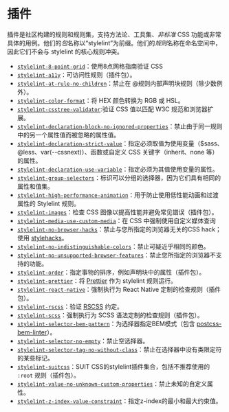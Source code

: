 # 插件

插件是社区构建的规则和规则集，支持方法论、工具集、*非标准* CSS 功能或非常具体的用例。他们的*包*名称以“stylelint”为前缀。他们的*规则*名称在命名空间中，因此它们不会与 stylelint 的核心规则冲突。

-   [`stylelint-8-point-grid`](https://github.com/dcrtantuco/stylelint-8-point-grid)：使用8点网格指南验证 CSS
-   [`stylelint-a11y`](https://github.com/YozhikM/stylelint-a11y)：可访问性规则（插件包）。
-   [`stylelint-at-rule-no-children`](https://github.com/adityavm/stylelint-at-rule-no-children)：禁止在 @规则内部声明块规则（除少数例外）。
-   [`stylelint-color-format`](https://github.com/filipekiss/stylelint-color-format)：将 HEX 颜色转换为 RGB 或 HSL。
-   [`stylelint-csstree-validator`](https://github.com/csstree/stylelint-validator):验证 CSS 值以匹配 W3C 规范和浏览器扩展。
-   [`stylelint-declaration-block-no-ignored-properties`](https://github.com/kristerkari/stylelint-declaration-block-no-ignored-properties)：禁止由于同一规则中的另一个属性值而被忽略的属性值。
-   [`stylelint-declaration-strict-value`](https://github.com/AndyOGo/stylelint-declaration-strict-value)：指定必须取值为使用变量（$sass、@less、var(--cssnext)）、函数或自定义 CSS 关键字（inherit、none 等）的属性。
-   [`stylelint-declaration-use-variable`](https://github.com/sh-waqar/stylelint-declaration-use-variable)：指定必须为其值使用变量的属性。
-   [`stylelint-group-selectors`](https://github.com/ssivanatarajan/stylelint-group-selectors)：标识可以分组的选择器，因为它们具有相同的属性和值集。
-   [`stylelint-high-performance-animation`](https://github.com/kristerkari/stylelint-high-performance-animation)：用于防止使用低性能动画和过渡属性的 Stylelint 规则。
-   [`stylelint-images`](https://github.com/ramasilveyra/stylelint-images)：检查 CSS 图像以提高性能并避免常见错误（插件包）。
-   [`stylelint-media-use-custom-media`](https://github.com/csstools/stylelint-media-use-custom-media)：在 CSS 中强制使用自定义媒体查询
-   [`stylelint-no-browser-hacks`](https://github.com/Slamdunk/stylelint-no-browser-hacks)：禁止与您所指定的浏览器无关的CSS hack；使用 [stylehacks](https://github.com/ben-eb/stylehacks)。
-   [`stylelint-no-indistinguishable-colors`](https://github.com/ierhyna/stylelint-no-indistinguishable-colors)：禁止可疑近乎相同的颜色。
-   [`stylelint-no-unsupported-browser-features`](https://github.com/ismay/stylelint-no-unsupported-browser-features)：禁止您所指定的浏览器不支持的功能。
-   [`stylelint-order`](https://github.com/hudochenkov/stylelint-order)：指定事物的排序，例如声明块中的属性（插件包）。
-   [`stylelint-prettier`](https://github.com/prettier/stylelint-prettier)：将 [Prettier](https://prettier.io/) 作为 stylelint 规则运行。
-   [`stylelint-react-native`](https://github.com/kristerkari/stylelint-react-native)：强制执行为 React Native 定制的检查规则（插件包）。
-   [`stylelint-rscss`](https://github.com/rstacruz/stylelint-rscss)：验证 [RSCSS](http://rscss.io) 约定。
-   [`stylelint-scss`](https://github.com/kristerkari/stylelint-scss)：强制执行为 SCSS 语法定制的检查规则（插件包）。
-   [`stylelint-selector-bem-pattern`](https://github.com/davidtheclark/stylelint-selector-bem-pattern)：为选择器指定BEM模式（包含 [postcss-bem-linter](https://github.com/postcss/postcss-bem-linter)）。
-   [`stylelint-selector-no-empty`](https://github.com/ssivanatarajan/stylelint-selector-no-empty)：禁止空选择器。
-   [`stylelint-selector-tag-no-without-class`](https://github.com/Moxio/stylelint-selector-tag-no-without-class)：禁止在选择器中没有类限定符的某些标记。
-   [`stylelint-suitcss`](https://github.com/suitcss/stylelint-suitcss)：SUIT CSS的stylelint插件集合，包括不推荐使用的 `:root` 规则（插件包）。
-   [`stylelint-value-no-unknown-custom-properties`](https://github.com/csstools/stylelint-value-no-unknown-custom-properties)：禁止未知的自定义属性。
-   [`stylelint-z-index-value-constraint`](https://github.com/kristerkari/stylelint-z-index-value-constraint)：指定z-index的最小和最大约束值。
